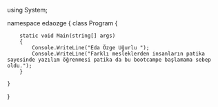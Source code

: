 using System;

namespace edaozge
{
    class Program
    {
    
        static void Main(string[] args)
        {
            Console.WriteLine("Eda Özge Uğurlu ");
            Console.WriteLine("Farklı mesleklerden insanların patika sayesinde yazılım öğrenmesi patika da bu bootcampe başlamama sebep oldu.");
        }
            
    }
}
